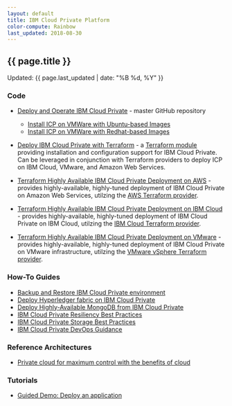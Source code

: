 ```yaml
---
layout: default
title: IBM Cloud Private Platform
color-compute: Rainbow
last_updated: 2018-08-30
---
```


## {{ page.title }}

Updated: {{ page.last_updated | date: "%B %d, %Y" }}

### Code

- [Deploy and Operate IBM Cloud Private](https://github.com/ibm-cloud-architecture/refarch-privatecloud) - master GitHub repository
  - [Install ICP on VMWare with Ubuntu-based Images](https://github.com/ibm-cloud-architecture/refarch-privatecloud/blob/master/Installing_ICp_on_prem_ubuntu.md)
  - [Install ICP on VMWare with Redhat-based Images](https://github.com/ibm-cloud-architecture/refarch-privatecloud/blob/master/rhel_install/Installing_ICP_on_prem_rhel.md)

- [Deploy IBM Cloud Private with Terraform](https://github.com/ibm-cloud-architecture/terraform-module-icp-deploy) - a [Terraform module](https://www.terraform.io/intro/getting-started/modules.html) providing installation and configuration support for IBM Cloud Private.  Can be leveraged in conjunction with Terraform providers to deploy ICP on IBM Cloud, VMware, and Amazon Web Services.
- [Terraform Highly Available IBM Cloud Private Deployment on AWS](https://github.com/ibm-cloud-architecture/terraform-icp-aws) - provides highly-available, highly-tuned deployment of IBM Cloud Private on Amazon Web Services, utilzing the [AWS Terraform provider](https://www.terraform.io/docs/providers/aws/index.html).
- [Terraform Highly Available IBM Cloud Private Deployment on IBM Cloud](https://github.com/ibm-cloud-architecture/terraform-icp-ibmcloud) - provides highly-available, highly-tuned deployment of IBM Cloud Private on IBM Cloud, utilzing the [IBM Cloud Terraform provider](https://ibm-cloud.github.io/tf-ibm-docs/index.html).
- [Terraform Highly Available IBM Cloud Private Deployment on VMware](https://github.com/ibm-cloud-architecture/terraform-icp-vmware) - provides highly-available, highly-tuned deployment of IBM Cloud Private on VMware infrastructure, utilzing the [VMware vSphere Terraform provider](https://www.terraform.io/docs/providers/vsphere/index.html).


### How-To Guides

- [Backup and Restore IBM Cloud Private environment](https://github.com/ibm-cloud-architecture/icp-backup)
- [Deploy Hyperledger fabric on IBM Cloud Private](https://github.com/ibm-cloud-architecture/refarch-privatecloud-blockchain)
- [Deploy Highly-Available MongoDB from IBM Cloud Private](https://github.com/ibm-cloud-architecture/refarch-icp-mongodb)
- [IBM Cloud Private Resiliency Best Practices](https://github.com/ibm-cloud-architecture/refarch-privatecloud/tree/master/Resiliency)
- [IBM Cloud Private Storage Best Practices](https://github.com/ibm-cloud-architecture/refarch-privatecloud/blob/master/ICp-Storage_best_practice.md)
- [IBM Cloud Private DevOps Guidance](https://github.com/ibm-cloud-architecture/refarch-privatecloud/blob/master/Implementing%20DevOps%20for%20IBM%20Cloud.private.md)


### Reference Architectures

- [Private cloud for maximum control with the benefits of cloud](https://www.ibm.com/cloud/garage/content/architecture/private-cloud)


### Tutorials

- [Guided Demo: Deploy an application](https://www.ibm.com/cloud/garage/demo/try-private-cloud-install-an-app)
